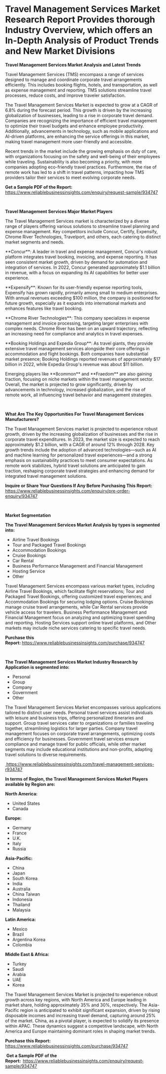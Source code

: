 <p><h1>Travel Management Services Market Research Report Provides thorough Industry Overview, which offers an In-Depth Analysis of Product Trends and New Market Divisions</h1></p><p><strong>Travel Management Services Market Analysis and Latest Trends</strong></p>
<p><p>Travel Management Services (TMS) encompass a range of services designed to manage and coordinate corporate travel arrangements efficiently. This includes booking flights, hotels, and transportation, as well as expense management and reporting. TMS solutions streamline travel processes, reduce costs, and improve traveler satisfaction.</p><p>The Travel Management Services Market is expected to grow at a CAGR of 6.8% during the forecast period. This growth is driven by the increasing globalization of businesses, leading to a rise in corporate travel demand. Companies are recognizing the importance of efficient travel management to optimize their travel budgets and enhance employee productivity. Additionally, advancements in technology, such as mobile applications and AI-driven platforms, are enhancing the service offerings in this market, making travel management more user-friendly and accessible.</p><p>Recent trends in the market include the growing emphasis on duty of care, with organizations focusing on the safety and well-being of their employees while traveling. Sustainability is also becoming a priority, with more companies adopting eco-friendly travel practices. Furthermore, the rise of remote work has led to a shift in travel patterns, impacting how TMS providers tailor their services to meet evolving corporate needs.</p></p>
<p><strong>Get a Sample PDF of the Report:&nbsp;</strong> <a href="https://www.reliablebusinessinsights.com/enquiry/request-sample/934747?utm_campaign=2949&utm_medium=2&utm_source=Github&utm_content=ia&utm_term=18042025&utm_id=travel-management-services">https://www.reliablebusinessinsights.com/enquiry/request-sample/934747</a></p>
<p>&nbsp;</p>
<p><strong>Travel Management Services Major Market Players</strong></p>
<p><p>The Travel Management Services market is characterized by a diverse range of players offering various solutions to streamline travel planning and expense management. Key competitors include Concur, Certify, Expensify, Chrome River Technologies, Travelport, and others, each catering to distinct market segments and needs.</p><p>**Concur**: A leader in travel and expense management, Concur's robust platform integrates travel booking, invoicing, and expense reporting. It has seen consistent market growth, driven by demand for automation and integration of services. In 2022, Concur generated approximately $1.1 billion in revenue, with a focus on expanding its AI capabilities for better user experience.</p><p>**Expensify**: Known for its user-friendly expense reporting tools, Expensify has grown rapidly, primarily among small to medium enterprises. With annual revenues exceeding $100 million, the company is positioned for future growth, especially as it expands into international markets and enhances features like travel booking.</p><p>**Chrome River Technologies**: This company specializes in expense management and invoice processing, targeting larger enterprises with complex needs. Chrome River has been on an upward trajectory, reflecting an increasing need for compliance and analytics in travel expenses.</p><p>**Booking Holdings and Expedia Group**: As travel giants, they provide extensive travel management services alongside their core offerings in accommodation and flight bookings. Both companies have substantial market presence; Booking Holdings reported revenues of approximately $17 billion in 2022, while Expedia Group's revenue was about $11 billion.</p><p>Emerging players like **8common** and **Fraedom** are also gaining traction, focusing on niche markets within the travel management sector. Overall, the market is projected to grow significantly, driven by advancements in technology, increased globalization, and the rise of remote work, all influencing travel behavior and management strategies.</p></p>
<p>&nbsp;</p>
<p><strong>What Are The Key Opportunities For Travel Management Services Manufacturers?</strong></p>
<p><p>The Travel Management Services market is projected to experience robust growth, driven by the increasing globalization of businesses and the rise in corporate travel expenditures. In 2023, the market size is expected to reach approximately $1.2 billion, with a CAGR of around 12% through 2028. Key growth trends include the adoption of advanced technologies—such as AI and machine learning for personalized travel experiences—and a strong emphasis on sustainability practices to meet consumer expectations. As remote work stabilizes, hybrid travel solutions are anticipated to gain traction, reshaping corporate travel strategies and enhancing demand for integrated travel management solutions.</p></p>
<p><strong>Inquire or Share Your Questions If Any Before Purchasing This Report:</strong> <a href="https://www.reliablebusinessinsights.com/enquiry/pre-order-enquiry/934747?utm_campaign=2949&utm_medium=2&utm_source=Github&utm_content=ia&utm_term=18042025&utm_id=travel-management-services">https://www.reliablebusinessinsights.com/enquiry/pre-order-enquiry/934747</a></p>
<p>&nbsp;</p>
<p><strong>Market Segmentation</strong></p>
<p><strong>The Travel Management Services Market Analysis by types is segmented into:</strong></p>
<p><ul><li>Airline Travel Bookings</li><li>Tour and Packaged Travel Bookings</li><li>Accommodation Bookings</li><li>Cruise Bookings</li><li>Car Rental</li><li>Business Performance Management and Financial Management</li><li>Hosting Service</li><li>Other</li></ul></p>
<p><p>Travel Management Services encompass various market types, including Airline Travel Bookings, which facilitate flight reservations; Tour and Packaged Travel Bookings, offering customized travel experiences; and Accommodation Bookings for securing lodging options. Cruise Bookings manage cruise travel arrangements, while Car Rental services provide vehicle access for travelers. Business Performance Management and Financial Management focus on analyzing and optimizing travel spending and reporting. Hosting Services support online travel platforms, and Other markets may include niche services catering to specific travel needs.</p></p>
<p><strong>Purchase this Report:&nbsp;</strong><a href="https://www.reliablebusinessinsights.com/purchase/934747?utm_campaign=2949&utm_medium=2&utm_source=Github&utm_content=ia&utm_term=18042025&utm_id=travel-management-services">https://www.reliablebusinessinsights.com/purchase/934747</a></p>
<p>&nbsp;</p>
<p><strong>The Travel Management Services Market Industry Research by Application is segmented into:</strong></p>
<p><ul><li>Personal</li><li>Group</li><li>Company</li><li>Government</li><li>Other</li></ul></p>
<p><p>The Travel Management Services Market encompasses various applications tailored to distinct user needs. Personal travel services assist individuals with leisure and business trips, offering personalized itineraries and support. Group travel services cater to organizations or families traveling together, streamlining logistics for larger parties. Company travel management focuses on corporate travel arrangements, optimizing costs and efficiency for businesses. Government travel services ensure compliance and manage travel for public officials, while other market segments may include educational institutions and non-profits, adapting travel solutions to diverse requirements.</p></p>
<p><a href="https://www.reliablebusinessinsights.com/travel-management-services-r934747?utm_campaign=2949&utm_medium=2&utm_source=Github&utm_content=ia&utm_term=18042025&utm_id=travel-management-services">&nbsp;https://www.reliablebusinessinsights.com/travel-management-services-r934747</a></p>
<p><strong>In terms of Region, the Travel Management Services Market Players available by Region are:</strong></p>
<p>
    <p> <strong> North America: </strong>
        <ul>
            <li>United States</li>
            <li>Canada</li>
        </ul>
        </p> 
    <p> <strong> Europe: </strong>
        <ul>
            <li>Germany</li>
            <li>France</li>
            <li>U.K.</li>
            <li>Italy</li>
            <li>Russia</li>
        </ul>
        </p> 
    <p> <strong> Asia-Pacific: </strong>
        <ul>
            <li>China</li>
            <li>Japan</li>
            <li>South Korea</li>
            <li>India</li>
            <li>Australia</li>
            <li>China Taiwan</li>
            <li>Indonesia</li>
            <li>Thailand</li>
            <li>Malaysia</li>
        </ul>
        </p> 
    <p> <strong> Latin America: </strong>
        <ul>
            <li>Mexico</li>
            <li>Brazil</li>
            <li>Argentina Korea</li>
            <li>Colombia</li>
        </ul>
        </p> 
    <p> <strong> Middle East & Africa: </strong>
        <ul>
            <li>Turkey</li>
            <li>Saudi</li>
            <li>Arabia</li>
            <li>UAE</li>
            <li>Korea</li>
        </ul>
    </p>
    </p>
<p><p>The Travel Management Services Market is projected to experience robust growth across key regions, with North America and Europe leading in market share, holding approximately 35% and 30%, respectively. The Asia-Pacific region is anticipated to exhibit significant expansion, driven by rising disposable incomes and increasing travel demand, capturing around 25% of the market. China, as a pivotal player, is expected to solidify its presence within APAC. These dynamics suggest a competitive landscape, with North America and Europe maintaining dominant roles in shaping market trends.</p></p>
<p><strong>Purchase this Report: </strong><a href="https://www.reliablebusinessinsights.com/purchase/934747?utm_campaign=2949&utm_medium=2&utm_source=Github&utm_content=ia&utm_term=18042025&utm_id=travel-management-services">https://www.reliablebusinessinsights.com/purchase/934747</a></p>
<p>&nbsp;<strong>Get a Sample PDF of the Report:&nbsp;&nbsp;</strong><a href="https://www.reliablebusinessinsights.com/enquiry/request-sample/934747?utm_campaign=2949&utm_medium=2&utm_source=Github&utm_content=ia&utm_term=18042025&utm_id=travel-management-services">https://www.reliablebusinessinsights.com/enquiry/request-sample/934747</a></p>
<p><strong></strong></p>
<p><p></p><p></p><p></p></p>